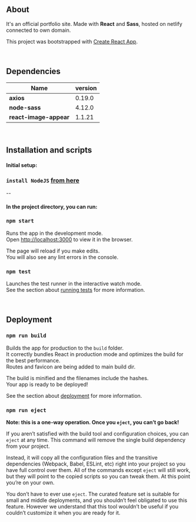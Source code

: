 ## About

It's an official portfolio site. Made with **React** and **Sass**, hosted on netlify connected to own domain.

This project was bootstrapped with [Create React App](https://github.com/facebook/create-react-app).

<br/>

## Dependencies
| Name  | version |
| ------------- | ------------- |
| **axios** | 0.19.0  |
| **node-sass** | 4.12.0 |
| **react-image-appear** | 1.1.21  |

<br/>

## Installation and scripts

#### Initial setup:
### `install NodeJS` [from here](https://nodejs.org/en/)
--

#### In the project directory, you can run:

### `npm start`

Runs the app in the development mode.<br>
Open [http://localhost:3000](http://localhost:3000) to view it in the browser.

The page will reload if you make edits.<br>
You will also see any lint errors in the console.

### `npm test`

Launches the test runner in the interactive watch mode.<br>
See the section about [running tests](https://facebook.github.io/create-react-app/docs/running-tests) for more information.

<br>

## Deployment

### `npm run build`

Builds the app for production to the `build` folder.<br>
It correctly bundles React in production mode and optimizes the build for the best performance.<br>
Routes and favicon are being added to main build dir.

The build is minified and the filenames include the hashes.<br>
Your app is ready to be deployed!

See the section about [deployment](https://facebook.github.io/create-react-app/docs/deployment) for more information.

### `npm run eject`

**Note: this is a one-way operation. Once you `eject`, you can’t go back!**

If you aren’t satisfied with the build tool and configuration choices, you can `eject` at any time. This command will remove the single build dependency from your project.

Instead, it will copy all the configuration files and the transitive dependencies (Webpack, Babel, ESLint, etc) right into your project so you have full control over them. All of the commands except `eject` will still work, but they will point to the copied scripts so you can tweak them. At this point you’re on your own.

You don’t have to ever use `eject`. The curated feature set is suitable for small and middle deployments, and you shouldn’t feel obligated to use this feature. However we understand that this tool wouldn’t be useful if you couldn’t customize it when you are ready for it.